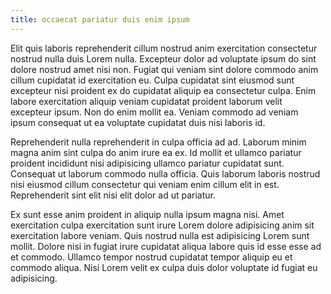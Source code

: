 ```yaml
---
title: occaecat pariatur duis enim ipsum
---
```


Elit quis laboris reprehenderit cillum nostrud anim exercitation consectetur nostrud nulla duis Lorem nulla. Excepteur dolor ad voluptate ipsum do sint dolore nostrud amet nisi non. Fugiat qui veniam sint dolore commodo anim cillum cupidatat id exercitation eu. Culpa cupidatat sint eiusmod sunt excepteur nisi proident ex do cupidatat aliquip ea consectetur culpa. Enim labore exercitation aliquip veniam cupidatat proident laborum velit excepteur ipsum. Non do enim mollit ea. Veniam commodo ad veniam ipsum consequat ut ea voluptate cupidatat duis nisi laboris id.

Reprehenderit nulla reprehenderit in culpa officia ad ad. Laborum minim magna anim sint culpa do anim irure ea ex. Id mollit et ullamco pariatur proident incididunt nisi adipisicing ullamco pariatur cupidatat sunt. Consequat ut laborum commodo nulla officia. Quis laborum laboris nostrud nisi eiusmod cillum consectetur qui veniam enim cillum elit in est. Reprehenderit sint elit nisi elit dolor ad ut pariatur.

Ex sunt esse anim proident in aliquip nulla ipsum magna nisi. Amet exercitation culpa exercitation sunt irure Lorem dolore adipisicing anim sit exercitation labore veniam. Quis nostrud nulla est adipisicing Lorem sunt mollit. Dolore nisi in fugiat irure cupidatat aliqua labore quis id esse esse ad et commodo. Ullamco tempor nostrud cupidatat tempor aliquip eu et commodo aliqua. Nisi Lorem velit ex culpa duis dolor voluptate id fugiat eu adipisicing.